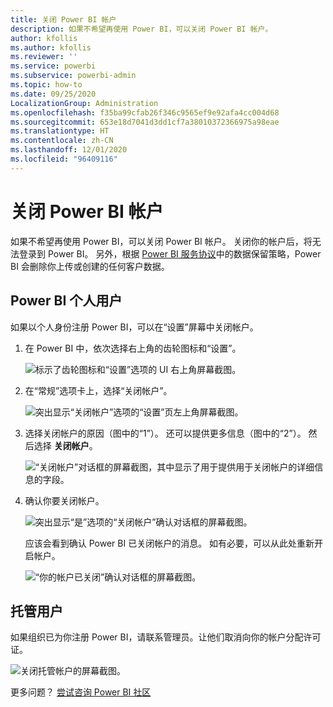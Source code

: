 ```yaml
---
title: 关闭 Power BI 帐户
description: 如果不希望再使用 Power BI，可以关闭 Power BI 帐户。
author: kfollis
ms.author: kfollis
ms.reviewer: ''
ms.service: powerbi
ms.subservice: powerbi-admin
ms.topic: how-to
ms.date: 09/25/2020
LocalizationGroup: Administration
ms.openlocfilehash: f35ba99cfab26f346c9565ef9e92afa4cc004d68
ms.sourcegitcommit: 653e18d7041d3dd1cf7a38010372366975a98eae
ms.translationtype: HT
ms.contentlocale: zh-CN
ms.lasthandoff: 12/01/2020
ms.locfileid: "96409116"
---
```

# <a name="close-your-power-bi-account"></a>关闭 Power BI 帐户

如果不希望再使用 Power BI，可以关闭 Power BI 帐户。  关闭你的帐户后，将无法登录到 Power BI。 另外，根据 [Power BI 服务协议](https://azure.microsoft.com/support/legal/subscription-agreement/)中的数据保留策略，Power BI 会删除你上传或创建的任何客户数据。

## <a name="individual-power-bi-users"></a>Power BI 个人用户

如果以个人身份注册 Power BI，可以在“设置”屏幕中关闭帐户。

1. 在 Power BI 中，依次选择右上角的齿轮图标和“设置”。

    ![标示了齿轮图标和“设置”选项的 UI 右上角屏幕截图。](media/service-admin-closing-your-account/close-account-settings.png)

1. 在“常规”选项卡上，选择“关闭帐户”。

    ![突出显示“关闭帐户”选项的“设置”页左上角屏幕截图。](media/service-admin-closing-your-account/close-account-settings-2.png)

1. 选择关闭帐户的原因（图中的“1”）。 还可以提供更多信息（图中的“2”）。 然后选择 **关闭帐户**。

    ![“关闭帐户”对话框的屏幕截图，其中显示了用于提供用于关闭帐户的详细信息的字段。](media/service-admin-closing-your-account/close-account-settings-3.png)

1. 确认你要关闭帐户。

    ![突出显示“是”选项的“关闭帐户”确认对话框的屏幕截图。](media/service-admin-closing-your-account/close-account-settings-4.png)

    应该会看到确认 Power BI 已关闭帐户的消息。 如有必要，可以从此处重新开启帐户。

    ![“你的帐户已关闭”确认对话框的屏幕截图。](media/service-admin-closing-your-account/close-account-settings-5.png)

## <a name="managed-users"></a>托管用户

如果组织已为你注册 Power BI，请联系管理员。让他们取消向你的帐户分配许可证。

![关闭托管帐户的屏幕截图。](media/service-admin-closing-your-account/close-account-managed.png)

更多问题？ [尝试咨询 Power BI 社区](https://community.powerbi.com/)